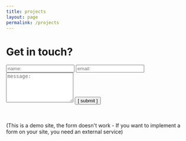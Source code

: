 ```yaml
---
title: projects
layout: page
permalink: /projects
---
```


# Get in touch?

<form>
  <input type="text" id="name" name="name" placeholder="name:" autocomplete="off">
  <input type="text" id="email" name="email" placeholder="email:" autocomplete="off">
  <textarea rows="5" id="message" name="message" placeholder="message:" autocomplete="off"></textarea>
  <input type="submit" value="[ submit ]">
</form>

<br /><br />(This is a demo site, the form doesn't work - If you want to implement a form on your site, you need an external service)
